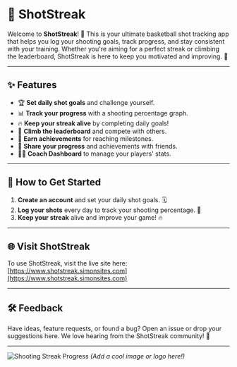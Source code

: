# 🏀 ShotStreak

Welcome to **ShotStreak**! 🎯 This is your ultimate basketball shot tracking app that helps you log your shooting goals, track progress, and stay consistent with your training. Whether you're aiming for a perfect streak or climbing the leaderboard, ShotStreak is here to keep you motivated and improving. 💪

---

## ✨ Features
- 🏆 **Set daily shot goals** and challenge yourself.
- 📊 **Track your progress** with a shooting percentage graph.
- 🔥 **Keep your streak alive** by completing daily goals!
- 🥇 **Climb the leaderboard** and compete with others.
- 🎉 **Earn achievements** for reaching milestones.
- 📣 **Share your progress** and achievements with friends.
- 👨‍🏫 **Coach Dashboard** to manage your players' stats.

---

## 🚀 How to Get Started
1. **Create an account** and set your daily shot goals. 🗓️
2. **Log your shots** every day to track your shooting percentage. 📝
3. **Keep your streak** alive and improve your game! 🔥

---

## 🌐 Visit ShotStreak
To use ShotStreak, visit the live site here: [https://www.shotstreak.simonsites.com](https://www.shotstreak.simonsites.com)

---

## 🛠️ Feedback
Have ideas, feature requests, or found a bug? Open an issue or drop your suggestions here. We love hearing from the ShotStreak community! 🎤

---

![Shooting Streak Progress](https://www.shotstreak.simonsites.com/assets/isoLogo.svg) *(Add a cool image or logo here!)*